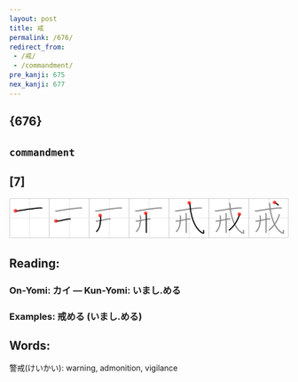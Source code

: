 ```yaml
---
layout: post
title: 戒
permalink: /676/
redirect_from:
 - /戒/
 - /commandment/
pre_kanji: 675
nex_kanji: 677
---
```


## {676}

## `commandment`

## [7]

<div class="stroke"><img src="../images/E68892.png" /></div>

## Reading:

### On-Yomi: カイ &mdash; Kun-Yomi: いまし.める

### Examples: 戒める (いまし.める)

## Words:

警戒(けいかい): warning, admonition, vigilance
